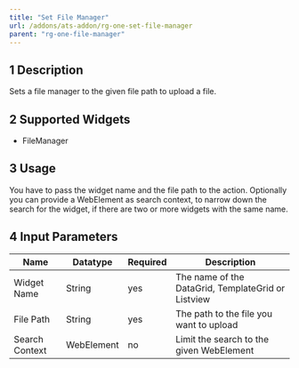 ```yaml
---
title: "Set File Manager"
url: /addons/ats-addon/rg-one-set-file-manager
parent: "rg-one-file-manager"
---
```


## 1 Description

Sets a file manager to the given file path to upload a file.

## 2 Supported Widgets

* FileManager

## 3 Usage

You have to pass the widget name and the file path to the action.
Optionally you can provide a WebElement as search context, to narrow down the search for the widget, if there are two or more widgets with the same name.

## 4 Input Parameters

Name | Datatype |Required| Description
--- | --- | --- | ---
Widget Name | String | yes | The name of the DataGrid, TemplateGrid or Listview
File Path | String | yes | The path to the file you want to upload
Search Context | WebElement | no |Limit the search to the given WebElement
